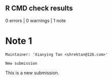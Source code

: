 ## R CMD check results

0 errors | 0 warnings | 1 note

# Note 1

```
Maintainer: 'Xianying Tan <shrektan@126.com>'

New submission
```

This is a new submission.
